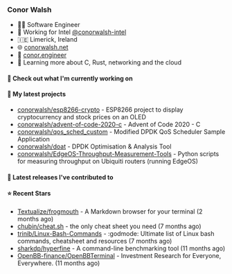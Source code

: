 ### Conor Walsh
- 👷‍♂️ Software Engineer
- 🏢 Working for Intel [@conorwalsh-intel](https://github.com/conorwalsh-intel)
- 🇮🇪 Limerick, Ireland
- 🌐 [conorwalsh.net](https://conorwalsh.net)
- 📙 [conor.engineer](https://conor.engineer)
- 🌱 Learning more about C, Rust, networking and the cloud

#### 🔨 Check out what I'm currently working on


#### 🌱 My latest projects

- [conorwalsh/esp8266-crypto](https://github.com/conorwalsh/esp8266-crypto) - ESP8266 project to display cryptocurrency and stock prices on an OLED
- [conorwalsh/advent-of-code-2020-c](https://github.com/conorwalsh/advent-of-code-2020-c) - Advent of Code 2020 - C
- [conorwalsh/qos_sched_custom](https://github.com/conorwalsh/qos_sched_custom) - Modified DPDK QoS Scheduler Sample Application
- [conorwalsh/doat](https://github.com/conorwalsh/doat) - DPDK Optimisation &amp; Analysis Tool
- [conorwalsh/EdgeOS-Throughput-Measurement-Tools](https://github.com/conorwalsh/EdgeOS-Throughput-Measurement-Tools) - Python scripts for measuring throughput on Ubiquiti routers (running EdgeOS)

#### 🔭 Latest releases I've contributed to


#### ⭐ Recent Stars

- [Textualize/frogmouth](https://github.com/Textualize/frogmouth) - A Markdown browser for your terminal (2 months ago)
- [chubin/cheat.sh](https://github.com/chubin/cheat.sh) - the only cheat sheet you need (7 months ago)
- [trinib/Linux-Bash-Commands](https://github.com/trinib/Linux-Bash-Commands) - :godmode: Ultimate list of Linux bash commands, cheatsheet and resources (7 months ago)
- [sharkdp/hyperfine](https://github.com/sharkdp/hyperfine) - A command-line benchmarking tool (11 months ago)
- [OpenBB-finance/OpenBBTerminal](https://github.com/OpenBB-finance/OpenBBTerminal) - Investment Research for Everyone, Everywhere. (11 months ago)
